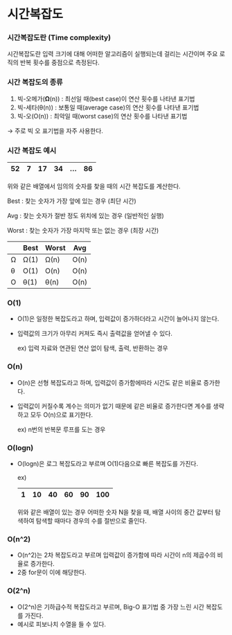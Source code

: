 # 시간복잡도

### 시간복잡도란 (Time complexity)

시간복잡도란 입력 크기에 대해 어떠한 알고리즘이 실행되는데 걸리는 시간이며 주요 로직의 반복 횟수를 중점으로 측정된다.

### 시간 복잡도의 종류

1. 빅-오메가(**Ω**(n)) : 최선일 때(best case)이 연산 횟수를 나타낸 표기법
2. 빅-세타(θ(n)) : 보통일 때(average case)의 연산 횟수를 나타낸 표기법
3. 빅-오(O(n)) : 최악일 때(worst case)의 연산 횟수를 나타낸 표기법

→ 주로 빅 오 표기법을 자주 사용한다.

### 시간 복잡도 예시

| 52 | 7 | 17 | 34 | … | 86 |
| --- | --- | --- | --- | --- | --- |

위와 같은 배열에서 임의의 숫자를 찾을 때의 시간 복잡도를 계산한다.

Best : 찾는 숫자가 가장 앞에 있는 경우 (최단 시간)

Avg : 찾는 숫자가 절반 정도 위치에 있는 경우 (일반적인 실행)

Worst : 찾는 숫자가 가장 마지막 또는 없는 경우 (최장 시간)

|  | Best | Worst | Avg |
| --- | --- | --- | --- |
| Ω | Ω(1) | Ω(n) | O(n) |
| θ | O(1) | O(n) | O(n) |
| O | θ(1) | θ(n) | O(n) |

### O(1)

- O(1)은 일정한 복잡도라고 하며, 입력값이 증가하더라고 시간이 늘어나지 않는다.
- 입력값의 크기가 아무리 커져도 즉시 출력값을 얻어낼 수 있다.
    
    ex) 입력 자료와 연관된 연산 없이 탐색, 출력, 반환하는 경우
    

### O(n)

- O(n)은 선형 복잡도라고 하며, 입력값이 증가함에따라 시간도 같은 비율로 증가한다.
- 입력값이 커질수록 계수는 의미가 없기 때문에 같은 비율로 증가한다면 계수를 생략하고 모두 O(n)으로 표기한다.
    
    ex) n번의 반복문 루프를 도는 경우
    

### O(logn)

- O(logn)은 로그 복잡도라고 부르며 O(1)다음으로 빠른 복잡도를 가진다.
    
    ex)
    
    | 1 | 10 | 40 | 60 | 90 | 100 |
    | --- | --- | --- | --- | --- | --- |
    
    위와 같은 배열이 있는 경우 어떠한 숫자 N을 찾을 때, 배열 사이의 중간 값부터 탐색하여 탐색할 때마다 경우의 수를 절반으로 줄인다.
    

### O(n^2)

- O(n^2)는 2차 복잡도라고 부르며 입력값이 증가함에 따라 시간이 n의 제곱수의 비율로 증가한다.
- 2중 for문이 이에 해당한다.

### O(2^n)

- O(2^n)은 기하급수적 복잡도라고 부르며, Big-O 표기법 중 가장 느린 시간 복잡도를 가진다.
- 예시로 피보나치 수열을 들 수 있다.